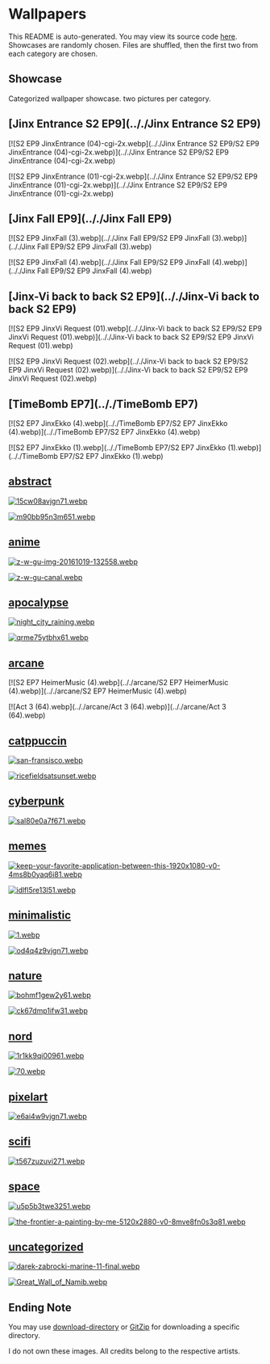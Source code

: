 # Wallpapers
This README is auto-generated. You may view its source code [here](./main.go).  Showcases are randomly chosen. Files
are shuffled, then the first two from each category are chosen.

## Showcase
Categorized wallpaper showcase. two pictures per category.



## [Jinx Entrance S2 EP9](.././Jinx Entrance S2 EP9)
  
 [![S2 EP9 JinxEntrance (04)-cgi-2x.webp](.././Jinx Entrance S2 EP9/S2 EP9 JinxEntrance (04)-cgi-2x.webp)](.././Jinx Entrance S2 EP9/S2 EP9 JinxEntrance (04)-cgi-2x.webp)
  
 [![S2 EP9 JinxEntrance (01)-cgi-2x.webp](.././Jinx Entrance S2 EP9/S2 EP9 JinxEntrance (01)-cgi-2x.webp)](.././Jinx Entrance S2 EP9/S2 EP9 JinxEntrance (01)-cgi-2x.webp)
  

## [Jinx Fall EP9](.././Jinx Fall EP9)
  
 [![S2 EP9 JinxFall (3).webp](.././Jinx Fall EP9/S2 EP9 JinxFall (3).webp)](.././Jinx Fall EP9/S2 EP9 JinxFall (3).webp)
  
 [![S2 EP9 JinxFall (4).webp](.././Jinx Fall EP9/S2 EP9 JinxFall (4).webp)](.././Jinx Fall EP9/S2 EP9 JinxFall (4).webp)
  

## [Jinx-Vi back to back S2 EP9](.././Jinx-Vi back to back S2 EP9)
  
 [![S2 EP9 JinxVi Request (01).webp](.././Jinx-Vi back to back S2 EP9/S2 EP9 JinxVi Request (01).webp)](.././Jinx-Vi back to back S2 EP9/S2 EP9 JinxVi Request (01).webp)
  
 [![S2 EP9 JinxVi Request (02).webp](.././Jinx-Vi back to back S2 EP9/S2 EP9 JinxVi Request (02).webp)](.././Jinx-Vi back to back S2 EP9/S2 EP9 JinxVi Request (02).webp)
  

## [TimeBomb EP7](.././TimeBomb EP7)
  
 [![S2 EP7 JinxEkko (4).webp](.././TimeBomb EP7/S2 EP7 JinxEkko (4).webp)](.././TimeBomb EP7/S2 EP7 JinxEkko (4).webp)
  
 [![S2 EP7 JinxEkko (1).webp](.././TimeBomb EP7/S2 EP7 JinxEkko (1).webp)](.././TimeBomb EP7/S2 EP7 JinxEkko (1).webp)
  

## [abstract](.././abstract)
  
 [![15cw08avjgn71.webp](.././abstract/15cw08avjgn71.webp)](.././abstract/15cw08avjgn71.webp)
  
 [![m90bb95n3m651.webp](.././abstract/m90bb95n3m651.webp)](.././abstract/m90bb95n3m651.webp)
  

## [anime](.././anime)
  
 [![z-w-gu-img-20161019-132558.webp](.././anime/z-w-gu-img-20161019-132558.webp)](.././anime/z-w-gu-img-20161019-132558.webp)
  
 [![z-w-gu-canal.webp](.././anime/z-w-gu-canal.webp)](.././anime/z-w-gu-canal.webp)
  

## [apocalypse](.././apocalypse)
  
 [![night_city_raining.webp](.././apocalypse/night_city_raining.webp)](.././apocalypse/night_city_raining.webp)
  
 [![qrme75ytbhx61.webp](.././apocalypse/qrme75ytbhx61.webp)](.././apocalypse/qrme75ytbhx61.webp)
  

## [arcane](.././arcane)
  
 [![S2 EP7 HeimerMusic (4).webp](.././arcane/S2 EP7 HeimerMusic (4).webp)](.././arcane/S2 EP7 HeimerMusic (4).webp)
  
 [![Act 3 (64).webp](.././arcane/Act 3 (64).webp)](.././arcane/Act 3 (64).webp)
  

## [catppuccin](.././catppuccin)
  
 [![san-fransisco.webp](.././catppuccin/san-fransisco.webp)](.././catppuccin/san-fransisco.webp)
  
 [![ricefieldsatsunset.webp](.././catppuccin/ricefieldsatsunset.webp)](.././catppuccin/ricefieldsatsunset.webp)
  

## [cyberpunk](.././cyberpunk)
  
 [![sal80e0a7f671.webp](.././cyberpunk/sal80e0a7f671.webp)](.././cyberpunk/sal80e0a7f671.webp)
  

## [memes](.././memes)
  
 [![keep-your-favorite-application-between-this-1920x1080-v0-4ms8b0yaq6i81.webp](.././memes/keep-your-favorite-application-between-this-1920x1080-v0-4ms8b0yaq6i81.webp)](.././memes/keep-your-favorite-application-between-this-1920x1080-v0-4ms8b0yaq6i81.webp)
  
 [![idlfl5re13l51.webp](.././memes/idlfl5re13l51.webp)](.././memes/idlfl5re13l51.webp)
  

## [minimalistic](.././minimalistic)
  
 [![1.webp](.././minimalistic/1.webp)](.././minimalistic/1.webp)
  
 [![od4q4z9vjgn71.webp](.././minimalistic/od4q4z9vjgn71.webp)](.././minimalistic/od4q4z9vjgn71.webp)
  

## [nature](.././nature)
  
 [![bohmf1gew2y61.webp](.././nature/bohmf1gew2y61.webp)](.././nature/bohmf1gew2y61.webp)
  
 [![ck67dmp1ifw31.webp](.././nature/ck67dmp1ifw31.webp)](.././nature/ck67dmp1ifw31.webp)
  

## [nord](.././nord)
  
 [![1r1kk9qi00961.webp](.././nord/1r1kk9qi00961.webp)](.././nord/1r1kk9qi00961.webp)
  
 [![70.webp](.././nord/70.webp)](.././nord/70.webp)
  

## [pixelart](.././pixelart)
  
 [![e6ai4w9vjgn71.webp](.././pixelart/e6ai4w9vjgn71.webp)](.././pixelart/e6ai4w9vjgn71.webp)
  

## [scifi](.././scifi)
  
 [![t567zuzuvi271.webp](.././scifi/t567zuzuvi271.webp)](.././scifi/t567zuzuvi271.webp)
  

## [space](.././space)
  
 [![u5p5b3twe3251.webp](.././space/u5p5b3twe3251.webp)](.././space/u5p5b3twe3251.webp)
  
 [![the-frontier-a-painting-by-me-5120x2880-v0-8mve8fn0s3q81.webp](.././space/the-frontier-a-painting-by-me-5120x2880-v0-8mve8fn0s3q81.webp)](.././space/the-frontier-a-painting-by-me-5120x2880-v0-8mve8fn0s3q81.webp)
  

## [uncategorized](.././uncategorized)
  
 [![darek-zabrocki-marine-11-final.webp](.././uncategorized/darek-zabrocki-marine-11-final.webp)](.././uncategorized/darek-zabrocki-marine-11-final.webp)
  
 [![Great_Wall_of_Namib.webp](.././uncategorized/Great_Wall_of_Namib.webp)](.././uncategorized/Great_Wall_of_Namib.webp)
  




## Ending Note
You may use [download-directory](https://download-directory.github.io/) or [GitZip](https://gitzip.org/) for downloading
 a specific directory.

I do not own these images. All credits belong to the respective artists.
